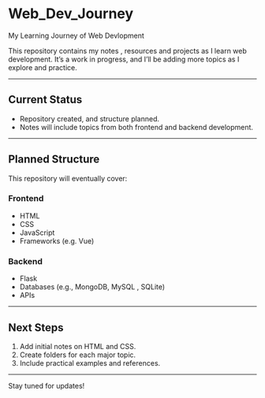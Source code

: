 # Web_Dev_Journey
My Learning Journey of Web Devlopment

This repository contains my notes , resources  and projects  as I learn web development. It’s a work in progress, and I’ll be adding more topics as I explore and practice.

---

## **Current Status**
- Repository created, and structure planned.
- Notes will include topics from both frontend and backend development.

---

## **Planned Structure**
This repository will eventually cover:

### **Frontend**
- HTML
- CSS
- JavaScript
- Frameworks (e.g. Vue)

### **Backend**
- Flask
- Databases (e.g., MongoDB, MySQL , SQLite)
- APIs

---

## **Next Steps**
1. Add initial notes on HTML and CSS.
2. Create folders for each major topic.
3. Include practical examples and references.

---

Stay tuned for updates!
